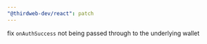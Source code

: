 ```yaml
---
"@thirdweb-dev/react": patch
---
```


fix `onAuthSuccess` not being passed through to the underlying wallet
